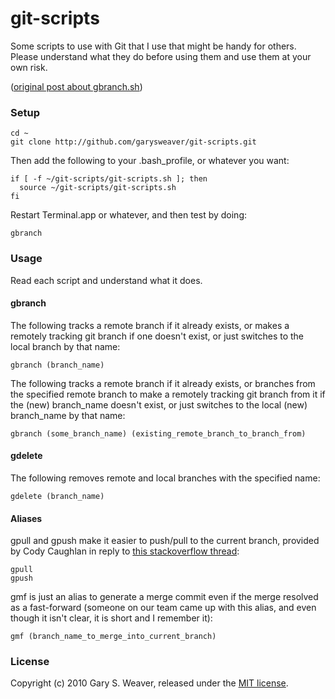 git-scripts
===========

Some scripts to use with Git that I use that might be handy for others. Please understand what they do before using them and use them at your own risk.

([original post about gbranch.sh][pst])

### Setup

    cd ~
    git clone http://github.com/garysweaver/git-scripts.git

Then add the following to your .bash_profile, or whatever you want:

    if [ -f ~/git-scripts/git-scripts.sh ]; then
      source ~/git-scripts/git-scripts.sh
    fi

Restart Terminal.app or whatever, and then test by doing:

    gbranch

### Usage

Read each script and understand what it does.

#### gbranch

The following tracks a remote branch if it already exists, or makes a remotely tracking git branch if one doesn't exist, or just switches to the local branch by that name:

    gbranch (branch_name)

The following tracks a remote branch if it already exists, or branches from the specified remote branch to make a remotely tracking git branch from it if the (new) branch_name doesn't exist, or just switches to the local (new) branch_name by that name:

    gbranch (some_branch_name) (existing_remote_branch_to_branch_from)

#### gdelete

The following removes remote and local branches with the specified name:

    gdelete (branch_name)

#### Aliases

gpull and gpush make it easier to push/pull to the current branch, provided by Cody Caughlan in reply to [this stackoverflow thread][stov]:

    gpull
    gpush    

gmf is just an alias to generate a merge commit even if the merge resolved as a fast-forward (someone on our team came up with this alias, and even though it isn't clear, it is short and I remember it):

    gmf (branch_name_to_merge_into_current_branch)

### License

Copyright (c) 2010 Gary S. Weaver, released under the [MIT license][lic].


[lic]: http://github.com/garysweaver/git-scripts/blob/master/LICENSE
[pst]: http://stufftohelpyouout.blogspot.com/2010/03/git-branching-with-remote-tracking-made.html
[stov]: http://stackoverflow.com/questions/948354/git-push-current-branch
